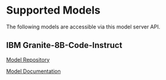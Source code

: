 # Supported Models

The following models are accessible via this model server API.

## IBM Granite-8B-Code-Instruct

[Model Repository](https://huggingface.co/ibm-granite/granite-8b-code-instruct)

<!--
TechDocs read this as a URL starting from where the docs are located, so we can use ../ behaviour to navigate the TechDocs to reference other resources/components/apis
-->

[Model Documentation](../../../../default/resource/ibm-granite-8b-code-instruct)